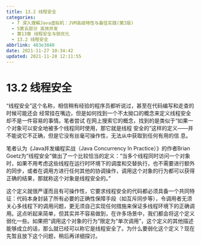 ```yaml
---
title: 13.2 线程安全
categories: 
  - 7 深入理解Java虛拟机：JVM高级特性与最佳实践(第3版)
  - 5第五部分 高效并发
  - 第13章 线程安全与锁优化
  - 13.2 线程安全
abbrlink: 483e3840
date: 2021-11-27 10:34:42
updated: 2021-11-28 12:11:55
---
```

# 13.2 线程安全
“线程安全”这个名称，相信稍有经验的程序员都听说过，甚至在代码编写和走查的时候可能还会 经常挂在嘴边，但是如何找到一个不太拗口的概念来定义线程安全却不是一件容易的事情。笔者尝试 在网上搜索它的概念，找到的是类似于“如果一个对象可以安全地被多个线程同时使用，那它就是线程 安全的”这样的定义——并不能说它不正确，但是它没有丝毫可操作性，无法从中获取到任何有用的信 息。

笔者认为《Java并发编程实战（Java Concurrency In Practice）》的作者Brian Goetz为“线程安全”做出了一个比较恰当的定义：“当多个线程同时访问一个对象时，如果不用考虑这些线程在运行时环境下的调度和交替执行，也不需要进行额外的同步，或者在调用方进行任何其他的协调操作，调用这个对象的行为都可以获得正确的结果，那就称这个对象是线程安全的。”

这个定义就很严谨而且有可操作性，它要求线程安全的代码都必须具备一个共同特征：代码本身封装了所有必要的正确性保障手段（如互斥同步等），令调用者无须关心多线程下的调用问题，更无须自己实现任何措施来保证多线程环境下的正确调用。这点听起来简单，但其实并不容易做到，在许多场景中，我们都会将这个定义弱化一些。如果把“调用这个对象的行为”限定为“单次调用”，这个定义的其他描述能够成立的话，那么就已经可以称它是线程安全了。为什么要弱化这个定义？现在先暂且放下这个问题，稍后再详细探讨。
